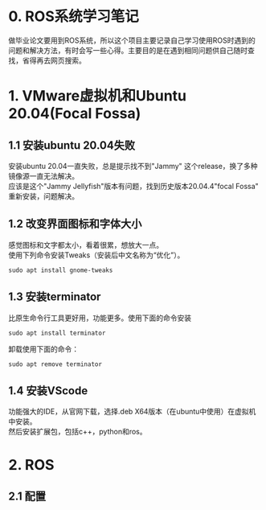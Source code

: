 # 0. ROS系统学习笔记  
做毕业论文要用到ROS系统，所以这个项目主要记录自己学习使用ROS时遇到的问题和解决方法，有时会写一些心得。主要目的是在遇到相同问题供自己随时查找，省得再去网页搜索。
# 1. VMware虚拟机和Ubuntu 20.04(Focal Fossa)  
## 1.1 安装ubuntu 20.04失败  
安装ubuntu 20.04一直失败，总是提示找不到"Jammy" 这个release，换了多种镜像源一直无法解决。  
应该是这个"Jammy Jellyfish"版本有问题，找到历史版本20.04.4"focal Fossa" 重新安装，问题解决。  
## 1.2 改变界面图标和字体大小  
感觉图标和文字都太小，看着很累，想放大一点。    
使用下列命令安装Tweaks（安装后中文名称为“优化”）。  
```
sudo apt install gnome-tweaks
```
## 1.3 安装terminator  
比原生命令行工具更好用，功能更多。使用下面的命令安装  
```
sudo apt install terminator
```  
卸载使用下面的命令：
```
sudo apt remove terminator
```
## 1.4 安装VScode  
功能强大的IDE，从官网下载，选择.deb X64版本（在ubuntu中使用）在虚拟机中安装。  
然后安装扩展包，包括c++，python和ros。  

# 2. ROS
## 2.1 配置 

